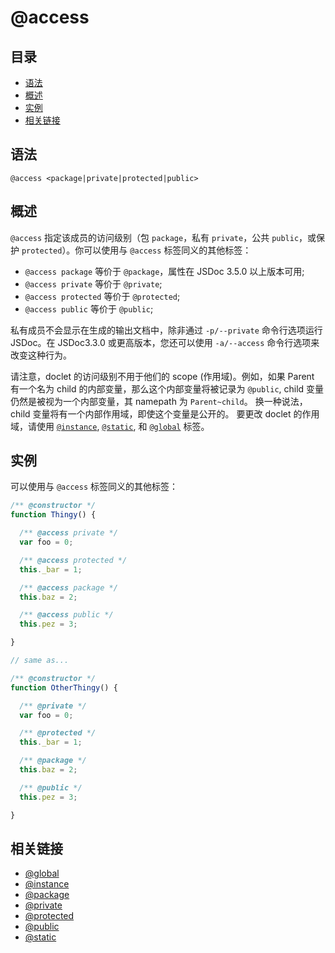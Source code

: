 # @access

## 目录

- [语法](#语法)
- [概述](#概述)
- [实例](#实例)
- [相关链接](#相关链接)

## 语法

```
@access <package|private|protected|public>
```

## 概述

`@access` 指定该成员的访问级别（包 `package`，私有 `private`，公共 `public`，或保护 `protected`）。你可以使用与 `@access` 标签同义的其他标签：

- `@access package` 等价于 `@package`，属性在 JSDoc 3.5.0 以上版本可用;
- `@access private` 等价于 `@private`;
- `@access protected` 等价于 `@protected`;
- `@access public` 等价于 `@public`;

私有成员不会显示在生成的输出文档中，除非通过 `-p/--private` 命令行选项运行 JSDoc。在 JSDoc3.3.0 或更高版本，您还可以使用 `-a/--access` 命令行选项来改变这种行为。

请注意，doclet 的访问级别不用于他们的 scope (作用域)。例如，如果 Parent 有一个名为 child 的内部变量，那么这个内部变量将被记录为 `@public`, child 变量仍然是被视为一个内部变量，其 namepath 为 `Parent~child`。 换一种说法，child 变量将有一个内部作用域，即使这个变量是公开的。 要更改 doclet 的作用域，请使用 [`@instance`](./tags-instance.md), [`@static`](./tags-static.md), 和 [`@global`](./tags-global.md) 标签。

## 实例 

可以使用与 `@access` 标签同义的其他标签：

```javascript
/** @constructor */
function Thingy() {

  /** @access private */
  var foo = 0;

  /** @access protected */
  this._bar = 1;

  /** @access package */
  this.baz = 2;

  /** @access public */
  this.pez = 3;

}

// same as...

/** @constructor */
function OtherThingy() {

  /** @private */
  var foo = 0;

  /** @protected */
  this._bar = 1;

  /** @package */
  this.baz = 2;

  /** @public */
  this.pez = 3;

}
```

## 相关链接

- [@global](./tags-global.md)
- [@instance](./tags-instance.md)
- [@package](./tags-package.md)
- [@private](./tags-private.md)
- [@protected](./tags-protected.md)
- [@public](./tags-public.md)
- [@static](./tags-static.md)

